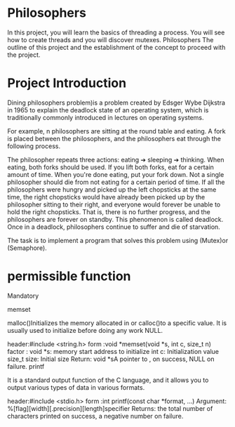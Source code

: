 # Philosophers
In this project, you will learn the basics of threading a process. You will see how to create threads and you will discover mutexes.
Philosophers
The outline of this project and the establishment of the concept to proceed with the project.

# Project Introduction

Dining philosophers problem)is a problem created by Edsger Wybe Dijkstra in 1965 to explain the deadlock state of an operating system, which is traditionally commonly introduced in lectures on operating systems.


For example, n philosophers are sitting at the round table and eating. A fork is placed between the philosophers, and the philosophers eat through the following process.

The philosopher repeats three actions: eating ➔ sleeping ➔ thinking.
When eating, both forks should be used.
If you lift both forks, eat for a certain amount of time.
When you're done eating, put your fork down.
Not a single philosopher should die from not eating for a certain period of time.
If all the philosophers were hungry and picked up the left chopsticks at the same time, the right chopsticks would have already been picked up by the philosopher sitting to their right, and everyone would forever be unable to hold the right chopsticks. That is, there is no further progress, and the philosophers are forever on standby. This phenomenon is called deadlock. Once in a deadlock, philosophers continue to suffer and die of starvation.

The task is to implement a program that solves this problem using (Mutex)or (Semaphore).

# permissible function

Mandatory

memset

malloc()Initializes the memory allocated in or calloc()to a specific value. It is usually used to initialize before doing any work NULL.

header:#include <string.h>
form :void *memset(void *s, int c, size_t n)
factor :
void *s: memory start address to initialize
int c: Initialization value
size_t size: Initial size
Return: void *sA pointer to , on success, NULL on failure.
printf

It is a standard output function of the C language, and it allows you to output various types of data in various formats.

header:#include <stdio.h>
form :int printf(const char *format, ...)
Argument: %[flag][width][.precision][length]specifier
Returns: the total number of characters printed on success, a negative number on failure.


